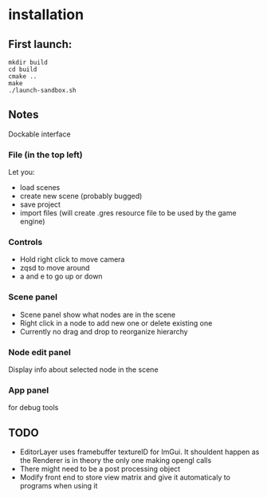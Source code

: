 # installation


## First launch:

```shell
mkdir build
cd build
cmake ..
make
./launch-sandbox.sh
```


## Notes

Dockable interface

### File (in the top left)
Let you:
- load scenes
- create new scene (probably bugged)
- save project
- import files (will create .gres resource file to be used by the game engine)

### Controls

- Hold right click to move camera
- zqsd to move around
- a and e to go up or down


### Scene panel

- Scene panel show what nodes are in the scene
- Right click in a node to add new one or delete existing one
- Currently no drag and drop to reorganize hierarchy

### Node edit panel

Display info about selected node in the scene

### App panel

for debug tools


## TODO

- EditorLayer uses framebuffer textureID for ImGui. It shouldent happen as the Renderer is in theory the only one making opengl calls
- There might need to be a post processing object
- Modify front end to store view matrix and give it automaticaly to programs when using it